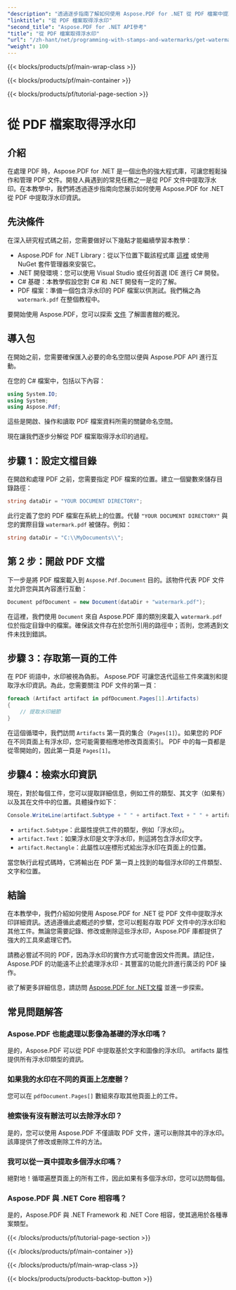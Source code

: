 ```yaml
---
"description": "透過逐步指南了解如何使用 Aspose.PDF for .NET 從 PDF 檔案中提取浮水印。水印提取詳細教程。"
"linktitle": "從 PDF 檔案取得浮水印"
"second_title": "Aspose.PDF for .NET API參考"
"title": "從 PDF 檔案取得浮水印"
"url": "/zh-hant/net/programming-with-stamps-and-watermarks/get-watermark/"
"weight": 100
---
```


{{< blocks/products/pf/main-wrap-class >}}

{{< blocks/products/pf/main-container >}}

{{< blocks/products/pf/tutorial-page-section >}}

# 從 PDF 檔案取得浮水印

## 介紹

在處理 PDF 時，Aspose.PDF for .NET 是一個出色的強大程式庫，可讓您輕鬆操作和管理 PDF 文件。開發人員遇到的常見任務之一是從 PDF 文件中提取浮水印。在本教學中，我們將透過逐步指南向您展示如何使用 Aspose.PDF for .NET 從 PDF 中提取浮水印資訊。

## 先決條件

在深入研究程式碼之前，您需要做好以下幾點才能繼續學習本教學：

- Aspose.PDF for .NET Library：從以下位置下載該程式庫 [這裡](https://releases.aspose.com/pdf/net/) 或使用 NuGet 套件管理器來安裝它。
- .NET 開發環境：您可以使用 Visual Studio 或任何首選 IDE 進行 C# 開發。
- C# 基礎：本教學假設您對 C# 和 .NET 開發有一定的了解。
- PDF 檔案：準備一個包含浮水印的 PDF 檔案以供測試。我們稱之為 `watermark.pdf` 在整個教程中。

要開始使用 Aspose.PDF，您可以探索 [文件](https://reference.aspose.com/pdf/net/) 了解圖書館的概況。

## 導入包

在開始之前，您需要確保匯入必要的命名空間以便與 Aspose.PDF API 進行互動。 

在您的 C# 檔案中，包括以下內容：

```csharp
using System.IO;
using System;
using Aspose.Pdf;
```

這些是開啟、操作和讀取 PDF 檔案資料所需的關鍵命名空間。

現在讓我們逐步分解從 PDF 檔案取得浮水印的過程。

## 步驟 1：設定文檔目錄

在開啟和處理 PDF 之前，您需要指定 PDF 檔案的位置。建立一個變數來儲存目錄路徑：

```csharp
string dataDir = "YOUR DOCUMENT DIRECTORY";
```

此行定義了您的 PDF 檔案在系統上的位置。代替 `"YOUR DOCUMENT DIRECTORY"` 與您的實際目錄 `watermark.pdf` 被儲存。例如：

```csharp
string dataDir = "C:\\MyDocuments\\";
```

## 第 2 步：開啟 PDF 文檔

下一步是將 PDF 檔案載入到 `Aspose.Pdf.Document` 目的。該物件代表 PDF 文件並允許您與其內容進行互動：

```csharp
Document pdfDocument = new Document(dataDir + "watermark.pdf");
```

在這裡，我們使用 `Document` 來自 Aspose.PDF 庫的類別來載入 `watermark.pdf` 位於指定目錄中的檔案。確保該文件存在於您所引用的路徑中；否則，您將遇到文件未找到錯誤。

## 步驟 3：存取第一頁的工件

在 PDF 術語中，水印被視為偽影。 Aspose.PDF 可讓您迭代這些工件來識別和提取浮水印資訊。為此，您需要關注 PDF 文件的第一頁：

```csharp
foreach (Artifact artifact in pdfDocument.Pages[1].Artifacts)
{
    // 提取水印細節
}
```

在這個循環中，我們訪問 `Artifacts` 第一頁的集合（`Pages[1]`）。如果您的 PDF 在不同頁面上有浮水印，您可能需要相應地修改頁面索引。 PDF 中的每一頁都是從零開始的，因此第一頁是 `Pages[1]`。

## 步驟4：檢索水印資訊

現在，對於每個工件，您可以提取詳細信息，例如工件的類型、其文字（如果有）以及其在文件中的位置。具體操作如下：

```csharp
Console.WriteLine(artifact.Subtype + " " + artifact.Text + " " + artifact.Rectangle);
```

- `artifact.Subtype`：此屬性提供工件的類型，例如「浮水印」。
- `artifact.Text`：如果浮水印是文字浮水印，則這將包含浮水印文字。
- `artifact.Rectangle`：此屬性以座標形式給出浮水印在頁面上的位置。

當您執行此程式碼時，它將輸出在 PDF 第一頁上找到的每個浮水印的工件類型、文字和位置。

## 結論

在本教學中，我們介紹如何使用 Aspose.PDF for .NET 從 PDF 文件中提取浮水印詳細資訊。透過遵循此處概述的步驟，您可以輕鬆存取 PDF 文件中的浮水印和其他工件。無論您需要記錄、修改或刪除這些浮水印，Aspose.PDF 庫都提供了強大的工具來處理它們。

請務必嘗試不同的 PDF，因為浮水印的實作方式可能會因文件而異。請記住，Aspose.PDF 的功能遠不止於處理浮水印 - 其豐富的功能允許進行廣泛的 PDF 操作。

欲了解更多詳細信息，請訪問 [Aspose.PDF for .NET文檔](https://reference.aspose.com/pdf/net/) 並進一步探索。

## 常見問題解答

### Aspose.PDF 也能處理以影像為基礎的浮水印嗎？
是的，Aspose.PDF 可以從 PDF 中提取基於文字和圖像的浮水印。 artifacts 屬性提供所有浮水印類型的資訊。

### 如果我的水印在不同的頁面上怎麼辦？
您可以在 `pdfDocument.Pages[]` 數組來存取其他頁面上的工件。

### 檢索後有沒有辦法可以去除浮水印？
是的，您可以使用 Aspose.PDF 不僅讀取 PDF 文件，還可以刪除其中的浮水印。該庫提供了修改或刪除工件的方法。

### 我可以從一頁中提取多個浮水印嗎？
絕對地！循環遍歷頁面上的所有工件，因此如果有多個浮水印，您可以訪問每個。

### Aspose.PDF 與 .NET Core 相容嗎？
是的，Aspose.PDF 與 .NET Framework 和 .NET Core 相容，使其適用於各種專案類型。

{{< /blocks/products/pf/tutorial-page-section >}}

{{< /blocks/products/pf/main-container >}}

{{< /blocks/products/pf/main-wrap-class >}}

{{< blocks/products/products-backtop-button >}}